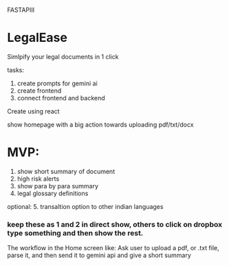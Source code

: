 FASTAPIII

# LegalEase
Simlpify your legal documents in 1 click


tasks:
1. create prompts for gemini ai 
2. create frontend
3. connect frontend and backend




Create using react 

show homepage with a big action towards uploading pdf/txt/docx

# MVP:
1. show short summary of document
2. high risk alerts
3. show para by para summary
4. legal glossary definitions

optional:
5. transaltion option to other indian languages

### keep these as 1 and 2 in direct show, others to click on dropbox type something and then show the rest.


The workflow in the Home screen like: 
Ask user to upload a pdf, or .txt file, parse it, and then send it to gemini api and give a short summary
